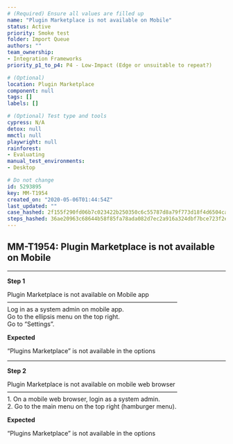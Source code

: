 ```yaml
---
# (Required) Ensure all values are filled up
name: "Plugin Marketplace is not available on Mobile"
status: Active
priority: Smoke test
folder: Import Queue
authors: ""
team_ownership: 
- Integration Frameworks
priority_p1_to_p4: P4 - Low-Impact (Edge or unsuitable to repeat?)

# (Optional)
location: Plugin Marketplace
component: null
tags: []
labels: []

# (Optional) Test type and tools
cypress: N/A
detox: null
mmctl: null
playwright: null
rainforest: 
- Evaluating
manual_test_environments: 
- Desktop

# Do not change
id: 5293895
key: MM-T1954
created_on: "2020-05-06T01:44:54Z"
last_updated: ""
case_hashed: 2f155f290fd06b7c023422b250350c6c55787d8a79f773d18f4d6504cac6b1bb78969c2346c02ae70cdc480f7f080ce2
steps_hashed: 36ae20963c68644b58f85fa78ada082d7ec2a916a324dbf7bce723f2e51e5b780f57b639980eda5c5d1bf59857810379
---
```


<!-- (Auto-generated) Based on frontmatter's "key" and "name" -->

## MM-T1954: Plugin Marketplace is not available on Mobile

---

**Step 1**

Plugin Marketplace is not available on Mobile app\
————————————————————————————\
Log in as a system admin on mobile app.\
Go to the ellipsis menu on the top right.\
Go to “Settings”.

**Expected**

“Plugins Marketplace” is not available in the options

---

**Step 2**

Plugin Marketplace is not available on mobile web browser\
————————————————————————————\
1\. On a mobile web browser, login as a system admin.\
2\. Go to the main menu on the top right (hamburger menu).

**Expected**

“Plugins Marketplace” is not available in the options
